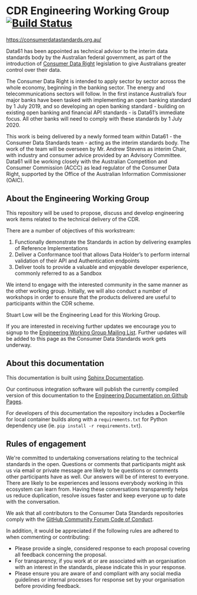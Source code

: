 # CDR Engineering Working Group [![Build Status](https://travis-ci.com/ConsumerDataStandardsAustralia/engineering.svg?branch=master)](https://travis-ci.com/ConsumerDataStandardsAustralia/engineering)

https://consumerdatastandards.org.au/

Data61 has been appointed as technical advisor to the interim data standards body by the Australian federal government, as part of the introduction of [Consumer Data Right](https://www.accc.gov.au/focus-areas/consumer-data-right "ACCC Consumer Data Right webpage") legislation to give Australians greater control over their data.

The Consumer Data Right is intended to apply sector by sector across the whole economy, beginning in the banking sector. The energy and telecommunications sectors will follow. In the first instance Australia’s four major banks have been tasked with implementing an open banking standard by 1 July 2019, and so developing an open banking standard - building on existing open banking and financial API standards - is Data61’s immediate focus. All other banks will need to comply with these standards by 1 July 2020.

This work is being delivered by a newly formed team within Data61 - the Consumer Data Standards team - acting as the interim standards body. The work of the team will be overseen by Mr. Andrew Stevens as interim Chair, with industry and consumer advice provided by an Advisory Committee. Data61 will be working closely with the Australian Competition and Consumer Commission (ACCC) as lead regulator of the Consumer Data Right, supported by the Office of the Australian Information Commissioner (OAIC).

## About the Engineering Working Group

This repository will be used to propose, discuss and develop engineering work items related to the technical delivery of the CDR.

There are a number of objectives of this workstream:

1. Functionally demonstrate the Standards in action by delivering examples of Reference Implementations
2. Deliver a Conformance tool that allows Data Holder’s to perform internal validation of their API and Authentication endpoints
3. Deliver tools to provide a valuable and enjoyable developer experience, commonly referred to as a Sandbox

We intend to engage with the interested community in the same manner as the other working group. Initially, we will also conduct a number of workshops in order to ensure that the products delivered are useful to participants within the CDR scheme.

Stuart Low will be the Engineering Lead for this Working Group.

If you are interested in receiving further updates we encourage you to signup to the [Engineering Working Group Mailing List](http://eepurl.com/ghaJmn). Further updates will be added to this page as the Consumer Data Standards work gets underway.

## About this documentation

This documentation is built using [Sphinx Documentation](http://www.sphinx-doc.org/en/master/).

Our continuous integration software will publish the currently compiled version of this documentation to the [Engineering Documentation on Github Pages](https://consumerdatastandardsaustralia.github.io/engineering).

For developers of this documentation the repository includes a Dockerfile for local container builds along with a ``requirements.txt`` for Python dependency use (ie. ``pip install -r requirements.txt``).

## Rules of engagement

We're committed to undertaking conversations relating to the technical standards in the open. Questions or comments that participants might ask us via email or private message are likely to be questions or comments other participants have as well. Our answers will be of interest to everyone. There are likely to be experiences and lessons everybody working in this ecosystem can learn from. Having these conversations transparently helps us reduce duplication, resolve issues faster and keep everyone up to date with the conversation.

We ask that all contributors to the Consumer Data Standards repositories comply with the [GitHub Community Forum Code of Conduct](https://help.github.com/articles/github-community-forum-code-of-conduct/).

In addition, it would be appreciated if the following rules are adhered to when commenting or contributing:
* Please provide a single, considered response to each proposal covering all feedback concerning the proposal.
* For transparency, if you work at or are associated with an organisation with an interest in the standards, please indicate this in your response.
* Please ensure you are aware of and compliant with any social media guidelines or internal processes for response set by your organisation before providing feedback.
